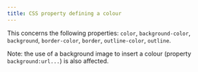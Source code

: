 ```yaml
---
title: CSS property defining a colour
---
```


This concerns the following properties: `color`, `background-color`, `background`, `border-color`, `border`, `outline-color`, `outline`.

Note: the use of a background image to insert a colour (property `background:url...`) is also affected.
